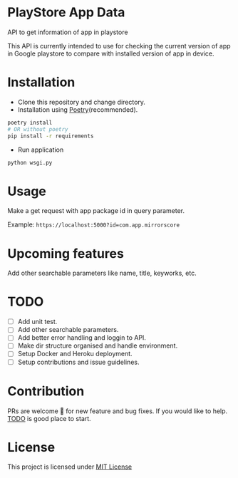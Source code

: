 # PlayStore App Data
API to get information of app in playstore

This API is currently intended to use for checking the current version of app in Google playstore to compare with installed version of app in device.

# Installation

- Clone this repository and change directory.
- Installation using [Poetry](https://python-poetry.org/)(recommended).
```bash
poetry install
# OR without poetry
pip install -r requirements
```
- Run application
```bash
python wsgi.py
```

# Usage

Make a get request with app package id in query parameter.

Example: `https://localhost:5000?id=com.app.mirrorscore`

# Upcoming features
Add other searchable parameters like name, title, keyworks, etc.

# TODO
- [ ] Add unit test.
- [ ] Add other searchable parameters.
- [ ] Add better error handling and loggin to API.
- [ ] Make dir structure organised and handle environment.
- [ ] Setup Docker and Heroku deployment.
- [ ] Setup contributions and issue guidelines.

# Contribution
PRs are welcome :handshake: for new feature and bug fixes. If you would like to help. [TODO](#todo) is good place to start.

# License
This project is licensed under [MIT License](LICENSE)
